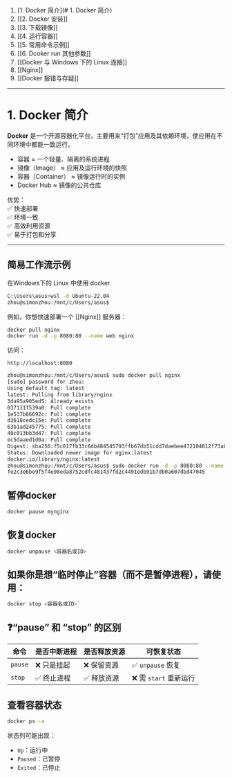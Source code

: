 
1. [1. Docker 简介](# 1. Docker 简介)
2. [[2. Docker 安装]]
3. [[3. 下载镜像]]
4. [[4. 运行容器]]
5. [[5. 常用命令示例]]
6. [[6. Dcoker run 其他参数]]
7. [[Docker 与 Windows 下的 Linux 连接]]
8. [[Nginx]]
9. [[Docker 报错与存疑]]

---

# 1. Docker 简介

**Docker** 是一个开源容器化平台，主要用来“打包”应用及其依赖环境，使应用在不同环境中都能一致运行。

- 容器 ≈ 一个轻量、隔离的系统进程
- 镜像（Image） ≈ 应用及运行环境的快照
- 容器（Container） ≈ 镜像运行时的实例
- Docker Hub ≈ 镜像的公共仓库

优势：  
✅ 快速部署  
✅ 环境一致  
✅ 高效利用资源  
✅ 易于打包和分享

---

## 简易工作流示例

在Windows下的 Linux 中使用 docker

```bash
C:\Users\asus>wsl -d Ubuntu-22.04
zhou@simonzhou:/mnt/c/Users/asus$
```

例如，你想快速部署一个 [[Nginx]] 服务器：

```bash
docker pull nginx
docker run -d -p 8080:80 --name web nginx
```

访问：

```
http://localhost:8080
```

```bash
zhou@simonzhou:/mnt/c/Users/asus$ sudo docker pull nginx
[sudo] password for zhou:
Using default tag: latest
latest: Pulling from library/nginx
3da95a905ed5: Already exists
037111f539a0: Pull complete
1e537b66692c: Pull complete
d3618cedc15e: Pull complete
63b1ad245775: Pull complete
40c013bb3d47: Pull complete
ec5daaed1d0a: Pull complete
Digest: sha256:f5c017fb33c6db484545793ffb67db51cdd7daebee472104612f73a85063f889
Status: Downloaded newer image for nginx:latest
docker.io/library/nginx:latest
zhou@simonzhou:/mnt/c/Users/asus$ sudo docker run -d -p 8080:80 --name mynginx nginx
fe2c3e6be9f5f4e98eda8752cdfc481437fd2c4491edb91b7db0a607dbd47045
```

## 暂停docker

```bash
docker pause mynginx
```

## 恢复docker

```bash
docker unpause <容器名或ID>
```

## 如果你是想“临时停止”容器（而不是暂停进程），请使用：

```bash
docker stop <容器名或ID>`
```

## ❓“pause” 和 “stop” 的区别

|命令|是否中断进程|是否释放资源|可恢复状态|
|---|---|---|---|
|`pause`|❌ 只是挂起|❌ 保留资源|✅ `unpause` 恢复|
|`stop`|✅ 终止进程|✅ 释放资源|❌ 需 `start` 重新运行|
## 查看容器状态

```bash
docker ps -a
```

状态列可能出现：
- `Up`：运行中
- `Paused`：已暂停
- `Exited`：已停止